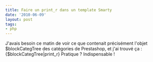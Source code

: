 ```yaml
---
title: Faire un print_r dans un template Smarty
date: '2010-06-09'
layout: post
tags:
- php
---
```


J'avais besoin ce matin de voir ce que contenait précisément l'objet $blockCategTree des catégories de Prestashop, et j'ai trouvé ça :{$blockCategTree|print_r}
Pratique ? Indispensable !
